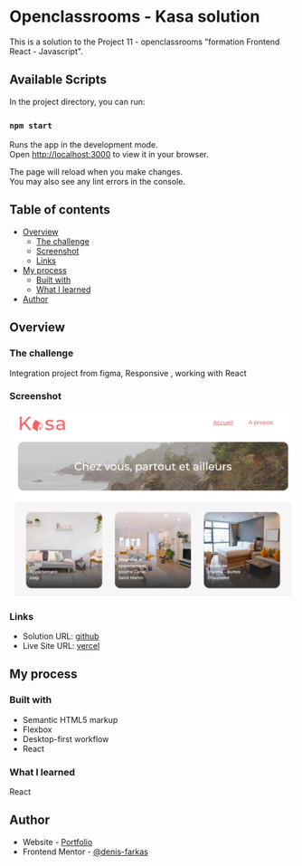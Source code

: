 # Openclassrooms - Kasa solution

This is a solution to the Project 11 - openclassrooms "formation Frontend React - Javascript".

## Available Scripts

In the project directory, you can run:

### `npm start`

Runs the app in the development mode.\
Open [http://localhost:3000](http://localhost:3000) to view it in your browser.

The page will reload when you make changes.\
You may also see any lint errors in the console.

## Table of contents

- [Overview](#overview)
  - [The challenge](#the-challenge)
  - [Screenshot](#screenshot)
  - [Links](#links)
- [My process](#my-process)
  - [Built with](#built-with)
  - [What I learned](#what-i-learned)
- [Author](#author)

## Overview

### The challenge

Integration project from figma, Responsive , working with React

### Screenshot

![](./screenshot.jpg)

### Links

- Solution URL: [github](https://github.com/denis-farkas/Denis_Farkas_11_03042022)
- Live Site URL: [vercel](https://kasa-i1qe07035-denis-farkas.vercel.app/)

## My process

### Built with

- Semantic HTML5 markup
- Flexbox
- Desktop-first workflow
- React

### What I learned

React

## Author

- Website - [Portfolio](https://denis-farkas.students-laplateforme.io/)
- Frontend Mentor - [@denis-farkas](https://www.frontendmentor.io/profile/denis-farkas)

